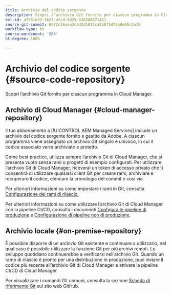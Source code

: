 ```yaml
---
title: Archivio del codice sorgente
description: Scopri l’archivio Git fornito per ciascun programma in Cloud Manager.
exl-id: af551e33-3623-4fcd-8d25-4362d8871411
source-git-commit: 6572c16aea2c5d2d1032ca5b0f5d75ade65c3a19
workflow-type: ht
source-wordcount: '264'
ht-degree: 100%

---
```



# Archivio del codice sorgente {#source-code-repository}

Scopri l’archivio Git fornito per ciascun programma in Cloud Manager.

## Archivio di Cloud Manager {#cloud-manager-repository}

Il tuo abbonamento a [!UICONTROL AEM Managed Services] include un archivio del codice sorgente fornito e gestito da Adobe. A ciascun programma viene assegnato un archivio Git singolo e univoco, in cui il codice associato verrà archiviato e protetto.

Come best practice, utilizza sempre l’archivio Git di Cloud Manager, che si presenta vuoto senza rami o progetti di esempio configurati. Per utilizzare l’archivio Git di Cloud Manager, riceverai un token di accesso privato che ti consentirà di utilizzare qualsiasi client Git per creare rami, archiviare e recuperare il codice, elencare la cronologia del commit e così via.

Per ulteriori informazioni su come impostare i rami in Git, consulta [Configurazione dei rami di rilascio.](/help/getting-started/configuring-branches.md)

Per ulteriori informazioni su come utilizzare l’archivio Git di Cloud Manager con la pipeline CI/CD, consulta i documenti [Configura le pipeline di produzione](/help/using/production-pipelines.md) e [Configurazione di pipeline non di produzione](/help/using/non-production-pipelines.md).

## Archivio locale {#on-premise-repository}

È possibile disporre di un archivio Git esistente e continuare a utilizzarlo, nel qual caso è possibile utilizzare la funzione Git per più archivi remoti. Lo sviluppo quotidiano continuerebbe a verificarsi nell’archivio Git. Quando un ramo di rilascio è pronto per una distribuzione in produzione, puoi inviare il codice più recente all’archivio Git di Cloud Manager e attivare la pipeline CI/CD di Cloud Manager.

Per visualizzare i comandi Git comuni, consulta la sezione [Scheda di riferimento Git](https://education.github.com/git-cheat-sheet-education.pdf) sul sito web GitHub.
